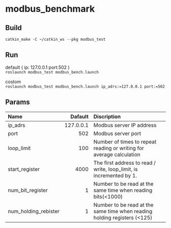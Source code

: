 # modbus_benchmark

## Build
 `catkin_make -C ~/catkin_ws --pkg modbus_test`

## Run
 default ( ip: 127.0.0.1 port:502 )  
  `roslaunch modbus_test modbus_bench.launch`
 
 costom  
  `roslaunch modbus_test modbus_bench.launch ip_adrs:=127.0.0.1 port:=502`  

## Params
|Name|Dafault|Discription|
|:--|--:|:--|
|ip_adrs|127.0.0.1|Modbus server IP address|
|port|502|Modbus server port|
|loop_limit|100|Number of times to repeat reading or writing for average calculation|
|start_register|4000|The first address to read / write, loop_limit, is incremented by 1.|
|num_bit_register|1|Number to be read at the same time when reading bits(<1000)|
|num_holding_rebister|1|Number to be read at the same time when reading holding registers (<125)|
